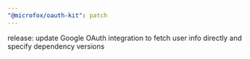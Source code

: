 ```yaml
---
"@microfox/oauth-kit": patch
---
```


release: update Google OAuth integration to fetch user info directly and specify dependency versions
